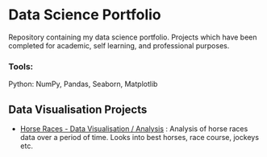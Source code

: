 # Data Science Portfolio
Repository containing my data science portfolio. Projects which have been completed for academic, self learning, and professional purposes.

### Tools:
Python: NumPy, Pandas, Seaborn, Matplotlib

## Data Visualisation Projects
- [Horse Races - Data Visualisation / Analysis]([https://pages.github.com/](https://github.com/polina-chestak/data_science_portfolio/blob/main/data-visualisation/Horse%20Races%20Data%20Visualisation.ipynb)https://github.com/polina-chestak/data_science_portfolio/blob/main/data-visualisation/Horse%20Races%20Data%20Visualisation.ipynb) : Analysis of horse races data over a period of time. Looks into best horses, race course, jockeys etc. 
